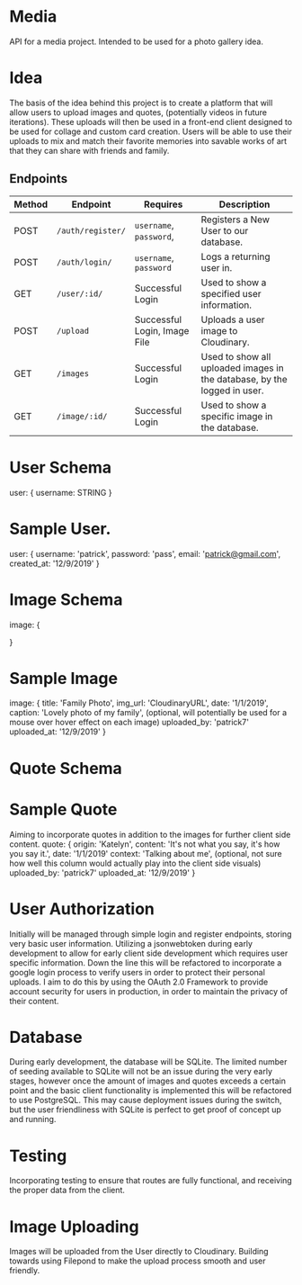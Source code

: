 # Media
API for a media project. Intended to be used for a photo gallery idea.

# Idea
The basis of the idea behind this project is to create a platform that will allow users to upload images and quotes, (potentially videos in future iterations).
These uploads will then be used in a front-end client designed to be used for collage and custom card creation. Users will be able to use their uploads to mix and match
their favorite memories into savable works of art that they can share with friends and family.

## Endpoints
| Method | Endpoint               | Requires                        | Description                                                             |
| ------ | ---------------------- | ------------------------------- | ----------------------------------------------------------------------- |
| POST   | `/auth/register/`      | `username`, `password`,         | Registers a New User to our database.                                   |
| POST   | `/auth/login/`         | `username`, `password`          | Logs a returning user in.                                               |
| GET    | `/user/:id/`           | Successful Login                | Used to show a specified user information.                              |
| POST   | `/upload`              | Successful Login, Image File    | Uploads a user image to Cloudinary.                                     |
| GET    | `/images`              | Successful Login                | Used to show all uploaded images in the database, by the logged in user.|
| GET    | `/image/:id/`          | Successful Login                | Used to show a specific image in the database.                          |

# User Schema
user: {
    username: STRING
}

# Sample User.
user: {
    username: 'patrick',
    password: 'pass',
    email: 'patrick@gmail.com',
    created_at: '12/9/2019'
}

# Image Schema
image: {

}

# Sample Image
image: {
    title: 'Family Photo',
    img_url: 'CloudinaryURL',
    date: '1/1/2019',
    caption: 'Lovely photo of my family', (optional, will potentially be used for a mouse over hover effect on each image)
    uploaded_by: 'patrick7'
    uploaded_at: '12/9/2019'
}

# Quote Schema

# Sample Quote
Aiming to incorporate quotes in addition to the images for further client side content.
quote: {
    origin: 'Katelyn',
    content: 'It's not what you say, it's how you say it.',
    date: '1/1/2019'
    context: 'Talking about me', (optional, not sure how well this column would actually play into the client side visuals)
    uploaded_by: 'patrick7'
    uploaded_at: '12/9/2019'
}

# User Authorization
Initially will be managed through simple login and register endpoints, storing very basic user information.
Utilizing a jsonwebtoken during early development to allow for early client side development which requires user specific information.
Down the line this will be refactored to incorporate a google login process to verify users in order to protect their personal uploads.
I aim to do this by using the OAuth 2.0 Framework to provide account security for users in production, in order to maintain the privacy of their content.

# Database
During early development, the database will be SQLite. The limited number of seeding available to SQLite will not be an issue during the very early stages,
however once the amount of images and quotes exceeds a certain point and the basic client functionality is implemented this will be refactored to use PostgreSQL.
This may cause deployment issues during the switch, but the user friendliness with SQLite is perfect to get proof of concept up and running.

# Testing
Incorporating testing to ensure that routes are fully functional, and receiving the proper data from the client.

# Image Uploading
Images will be uploaded from the User directly to Cloudinary. Building towards using Filepond to make the upload process smooth and user friendly.